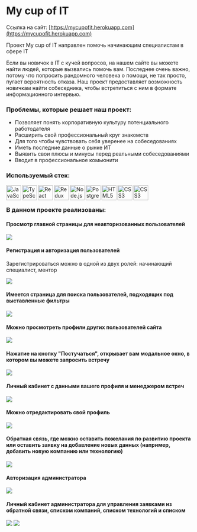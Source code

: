 # My cup of IT

Ссылка на сайт: [https://mycupofit.herokuapp.com](https://mycupofit.herokuapp.com)

Проект My cup of IT направлен помочь начинающим специалистам в сфере IT

Если вы новичок в IT с кучей вопросов, на нашем сайте вы можете найти людей, которые вызвались помочь вам.
Последнее очень важно, потому что попросить рандомного человека о помощи, не так просто, пугает вероятность отказа. Наш проект предоставляет возможность новичкам найти собеседника, чтобы встретиться с ним в формате информационного интервью.

### Проблемы, которые решает наш проект:

- Позволяет понять корпоративную культуру потенциального работодателя
- Расширить свой профессиональный круг знакомств
- Для того чтобы чувствовать себя уверенее на собеседованиях
- Иметь последние данные о рынке ИТ
- Выявить свои плюсы и минусы перед реальными собеседованиями
- Вводит в профессиональное комьюнити

### Используемый стек:

 [<img align="left" alt="JavaScript" width="40px" src="https://img.icons8.com/color/48/000000/javascript--v1.png" />][github]
 [<img align="left" alt="TypeScript" width="40px" src="https://img.icons8.com/color/48/000000/typescript.png" />][github]
 [<img align="left" alt="React" width="40px" src="https://img.icons8.com/color/48/000000/react-native.png" />][github]
 [<img align="left" alt="Redux" width="40px" src="https://img.icons8.com/color/48/000000/redux.png" />][github]
 [<img align="left" alt="Node.js" width="40px" src="https://img.icons8.com/color/48/000000/nodejs.png" />][github]
 [<img align="left" alt="PostgreSQL" width="40px" src="https://img.icons8.com/color/48/000000/postgreesql.png" />][github]
 [<img align="left" alt="HTML5" width="40px" src="https://img.icons8.com/color/48/000000/html-5--v1.png" />][github]
 [<img align="left" alt="CSS3" width="40px" src="https://img.icons8.com/color/48/000000/css3.png" />][github]
 [<img align="left" alt="CSS3" width="40px" src="https://img.icons8.com/color/48/000000/git.png" />][github]
<br/>
<br/>

### В данном проекте реализованы:
#### Просмотр главной страницы для неавторизованных пользователей

![](/readme-assets/main.png)

#### Регистрация и авторизация пользователей
Зарегистрироваться можно в одной из двух ролей: начинающий специалист, ментор

![](/readme-assets/register.png)

#### Имеется страница для поиска пользователей, подходящих под выставленные фильтры
![](/readme-assets/filters.png)

#### Можно просмотреть профили других пользователей сайта
![](/readme-assets/profile.png)

#### Нажатие на кнопку "Постучаться", открывает вам модальное окно, в котором вы можете запросить встречу 
![](/readme-assets/requesting-meet.png)

#### Личный кабинет с данными вашего профиля и менеджером встреч
![](/readme-assets/meets-manager.png)

#### Можно отредактировать свой профиль
![](/readme-assets/edit-profile.png)

#### Обратная связь, где можно оставить пожелания по развитию проекта или оставить заявку на добавление новых данных (например, добавить новую компанию или технологию)
![](/readme-assets/feedback.png)

#### Авторизация администратора
![](/readme-assets/login-admin.png)

#### Личный кабинет администратора для управления заявками из обратной связи, списком компаний, списком технологий и списком
![](/readme-assets/admin-feedbacks.png)
![](/readme-assets/admin-technologies.png)

[github]: https://github.com/shvartem/my-cup-of-it